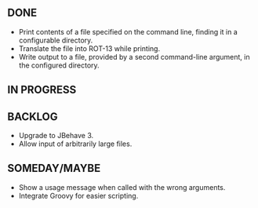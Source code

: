 DONE
----
* Print contents of a file specified on the command line, finding it in a configurable directory.
* Translate the file into ROT-13 while printing.
* Write output to a file, provided by a second command-line argument, in the configured directory.

IN PROGRESS
-----------

BACKLOG
-------
* Upgrade to JBehave 3.
* Allow input of arbitrarily large files.

SOMEDAY/MAYBE
-------------
* Show a usage message when called with the wrong arguments.
* Integrate Groovy for easier scripting.